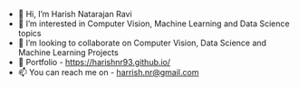 - 👋 Hi, I’m Harish Natarajan Ravi
- 👀 I’m interested in Computer Vision, Machine Learning and Data Science topics
- 💞️ I’m looking to collaborate on Computer Vision, Data Science and Machine Learning Projects
- 💼 Portfolio - https://harishnr93.github.io/ 
- 📫 You can reach me on - harrish.nr@gmail.com

<!---
harishnr93/harishnr93 is a ✨ special ✨ repository because its `README.md` (this file) appears on your GitHub profile.
You can click the Preview link to take a look at your changes.

🌱 I’m currently learning C/C++,Python,Dockers and Kubernetes
--->
